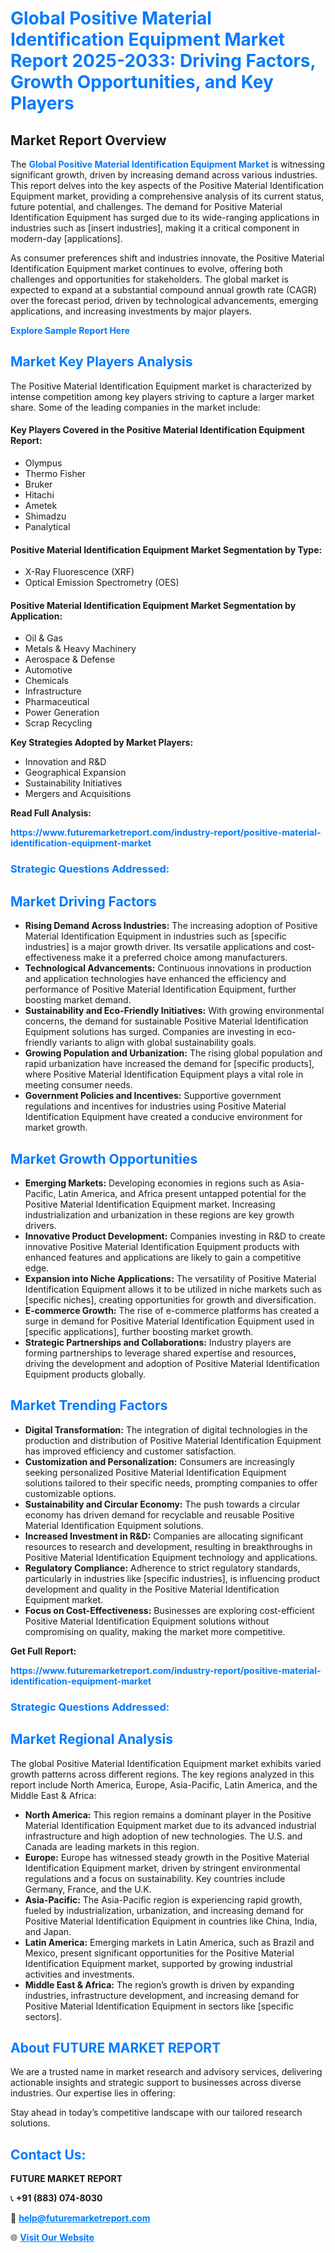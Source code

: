 <h1 style="color: #007BFF;">Global Positive Material Identification Equipment Market Report 2025-2033: Driving Factors, Growth Opportunities, and Key Players</h1>

<section id="overview">
<h2>Market Report Overview</h2>
<p>The <a href="https://www.futuremarketreport.com/industry-report/positive-material-identification-equipment-market" style="color: #007BFF; text-decoration: none;"><strong>Global Positive Material Identification Equipment Market</strong></a> is witnessing significant growth, driven by increasing demand across various industries. This report delves into the key aspects of the Positive Material Identification Equipment market, providing a comprehensive analysis of its current status, future potential, and challenges. The demand for Positive Material Identification Equipment has surged due to its wide-ranging applications in industries such as [insert industries], making it a critical component in modern-day [applications].</p>
<p>As consumer preferences shift and industries innovate, the Positive Material Identification Equipment market continues to evolve, offering both challenges and opportunities for stakeholders. The global market is expected to expand at a substantial compound annual growth rate (CAGR) over the forecast period, driven by technological advancements, emerging applications, and increasing investments by major players.</p>
</section>

<section id="overview">
<p><a href="https://www.futuremarketreport.com/request-sample/reportId=53711" style="color: #007BFF; text-decoration: none;"><strong>Explore Sample Report Here</strong></a></p>
</section>

<section id="key-players">
<h2 style="color: #007BFF;">Market Key Players Analysis</h2>
<p>The Positive Material Identification Equipment market is characterized by intense competition among key players striving to capture a larger market share. Some of the leading companies in the market include:</p>
<h4>Key Players Covered in the Positive Material Identification Equipment Report:</h4>
<ul><li>Olympus</li><li>Thermo Fisher</li><li>Bruker</li><li>Hitachi</li><li>Ametek</li><li>Shimadzu</li><li>Panalytical</li></ul>
<h4>Positive Material Identification Equipment Market Segmentation by Type:</h4>
<ul><li>X-Ray Fluorescence (XRF)</li><li>Optical Emission Spectrometry (OES)</li></ul>

<h4>Positive Material Identification Equipment Market Segmentation by Application:</h4>
<ul><li>Oil &amp; Gas</li><li>Metals &amp; Heavy Machinery</li><li>Aerospace &amp; Defense</li><li>Automotive</li><li>Chemicals</li><li>Infrastructure</li><li>Pharmaceutical</li><li>Power Generation</li><li>Scrap Recycling</li></ul>
<p><strong>Key Strategies Adopted by Market Players:</strong></p>
<ul>
<li>Innovation and R&D</li>
<li>Geographical Expansion</li>
<li>Sustainability Initiatives</li>
<li>Mergers and Acquisitions</li>
</ul>
</section>

<section>
<p><strong>Read Full Analysis: </strong></p><a href="https://www.futuremarketreport.com/industry-report/positive-material-identification-equipment-market" style="color: #007BFF; text-decoration: none;"><strong>https://www.futuremarketreport.com/industry-report/positive-material-identification-equipment-market</strong></a>
<h3 style="color: #007BFF;">Strategic Questions Addressed:</h3>
</section>

<section id="driving-factors">
<h2 style="color: #007BFF;">Market Driving Factors</h2>
<ul>
<li><strong>Rising Demand Across Industries:</strong> The increasing adoption of Positive Material Identification Equipment in industries such as [specific industries] is a major growth driver. Its versatile applications and cost-effectiveness make it a preferred choice among manufacturers.</li>
<li><strong>Technological Advancements:</strong> Continuous innovations in production and application technologies have enhanced the efficiency and performance of Positive Material Identification Equipment, further boosting market demand.</li>
<li><strong>Sustainability and Eco-Friendly Initiatives:</strong> With growing environmental concerns, the demand for sustainable Positive Material Identification Equipment solutions has surged. Companies are investing in eco-friendly variants to align with global sustainability goals.</li>
<li><strong>Growing Population and Urbanization:</strong> The rising global population and rapid urbanization have increased the demand for [specific products], where Positive Material Identification Equipment plays a vital role in meeting consumer needs.</li>
<li><strong>Government Policies and Incentives:</strong> Supportive government regulations and incentives for industries using Positive Material Identification Equipment have created a conducive environment for market growth.</li>
</ul>
</section>

<section id="growth-opportunities">
<h2 style="color: #007BFF;">Market Growth Opportunities</h2>
<ul>
<li><strong>Emerging Markets:</strong> Developing economies in regions such as Asia-Pacific, Latin America, and Africa present untapped potential for the Positive Material Identification Equipment market. Increasing industrialization and urbanization in these regions are key growth drivers.</li>
<li><strong>Innovative Product Development:</strong> Companies investing in R&D to create innovative Positive Material Identification Equipment products with enhanced features and applications are likely to gain a competitive edge.</li>
<li><strong>Expansion into Niche Applications:</strong> The versatility of Positive Material Identification Equipment allows it to be utilized in niche markets such as [specific niches], creating opportunities for growth and diversification.</li>
<li><strong>E-commerce Growth:</strong> The rise of e-commerce platforms has created a surge in demand for Positive Material Identification Equipment used in [specific applications], further boosting market growth.</li>
<li><strong>Strategic Partnerships and Collaborations:</strong> Industry players are forming partnerships to leverage shared expertise and resources, driving the development and adoption of Positive Material Identification Equipment products globally.</li>
</ul>
</section>

<section id="trending-factors">
<h2 style="color: #007BFF;">Market Trending Factors</h2>
<ul>
<li><strong>Digital Transformation:</strong> The integration of digital technologies in the production and distribution of Positive Material Identification Equipment has improved efficiency and customer satisfaction.</li>
<li><strong>Customization and Personalization:</strong> Consumers are increasingly seeking personalized Positive Material Identification Equipment solutions tailored to their specific needs, prompting companies to offer customizable options.</li>
<li><strong>Sustainability and Circular Economy:</strong> The push towards a circular economy has driven demand for recyclable and reusable Positive Material Identification Equipment solutions.</li>
<li><strong>Increased Investment in R&D:</strong> Companies are allocating significant resources to research and development, resulting in breakthroughs in Positive Material Identification Equipment technology and applications.</li>
<li><strong>Regulatory Compliance:</strong> Adherence to strict regulatory standards, particularly in industries like [specific industries], is influencing product development and quality in the Positive Material Identification Equipment market.</li>
<li><strong>Focus on Cost-Effectiveness:</strong> Businesses are exploring cost-efficient Positive Material Identification Equipment solutions without compromising on quality, making the market more competitive.</li>
</ul>
</section>

<section>
<p><strong>Get Full Report: </strong></p><a href="https://www.futuremarketreport.com/industry-report/positive-material-identification-equipment-market" style="color: #007BFF; text-decoration: none;"><strong>https://www.futuremarketreport.com/industry-report/positive-material-identification-equipment-market</strong></a>
<h3 style="color: #007BFF;">Strategic Questions Addressed:</h3>
</section>


<section id="regional-analysis">
<h2 style="color: #007BFF;">Market Regional Analysis</h2>
<p>The global Positive Material Identification Equipment market exhibits varied growth patterns across different regions. The key regions analyzed in this report include North America, Europe, Asia-Pacific, Latin America, and the Middle East & Africa:</p>
<ul>
<li><strong>North America:</strong> This region remains a dominant player in the Positive Material Identification Equipment market due to its advanced industrial infrastructure and high adoption of new technologies. The U.S. and Canada are leading markets in this region.</li>
<li><strong>Europe:</strong> Europe has witnessed steady growth in the Positive Material Identification Equipment market, driven by stringent environmental regulations and a focus on sustainability. Key countries include Germany, France, and the U.K.</li>
<li><strong>Asia-Pacific:</strong> The Asia-Pacific region is experiencing rapid growth, fueled by industrialization, urbanization, and increasing demand for Positive Material Identification Equipment in countries like China, India, and Japan.</li>
<li><strong>Latin America:</strong> Emerging markets in Latin America, such as Brazil and Mexico, present significant opportunities for the Positive Material Identification Equipment market, supported by growing industrial activities and investments.</li>
<li><strong>Middle East & Africa:</strong> The region’s growth is driven by expanding industries, infrastructure development, and increasing demand for Positive Material Identification Equipment in sectors like [specific sectors].</li>
</ul>
</section>

<footer>
<h2 style="color: #007BFF;">About FUTURE MARKET REPORT</h2>
<p>We are a trusted name in market research and advisory services, delivering actionable insights and strategic support to businesses across diverse industries. Our expertise lies in offering:</p>

<p>Stay ahead in today’s competitive landscape with our tailored research solutions.</p>

<h2 style="color: #007BFF;">Contact Us:</h2>
<p><strong>FUTURE MARKET REPORT</strong></p>
<p>📞 <strong>+91 (883) 074-8030</strong></p>
<p>📧 <strong><a href="mailto:help@futuremarketreport.com" style="color: #007BFF;">help@futuremarketreport.com</a></strong></p>
<p>🌐 <strong><a href="https://www.futuremarketreport.com/" style="color: #007BFF;">Visit Our Website</a></strong></p>
</footer>